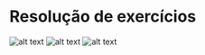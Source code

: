# Resolução de exercícios
![alt text](https://github.com/yvesmuniz/estudosLinguagemC/blob/master/revisao/0001.jpg)
![alt text](https://github.com/yvesmuniz/estudosLinguagemC/blob/master/revisao/0002.jpg)
![alt text](https://github.com/yvesmuniz/estudosLinguagemC/blob/master/revisao/0003.jpg)
